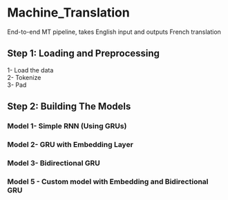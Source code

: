 # Machine_Translation
End-to-end MT pipeline, takes English input and outputs French translation <br> 


## Step 1: Loading and Preprocessing <br> 

1- Load the data <br>
2- Tokenize <br>
3- Pad <br>

## Step 2: Building The Models <br>

### Model 1- Simple RNN (Using GRUs) <br> 


### Model 2- GRU with Embedding Layer <br>


### Model 3- Bidirectional GRU <br>


### Model 5 - Custom model with Embedding and Bidirectional GRU <br> 
